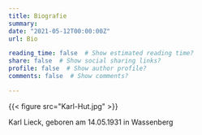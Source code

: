 ```yaml
---
title: Biografie
summary: 
date: "2021-05-12T00:00:00Z"
url: Bio

reading_time: false  # Show estimated reading time?
share: false  # Show social sharing links?
profile: false  # Show author profile?
comments: false  # Show comments?

---
```


{{< figure src="Karl-Hut.jpg" >}}

Karl Lieck, geboren am 14.05.1931 in Wassenberg